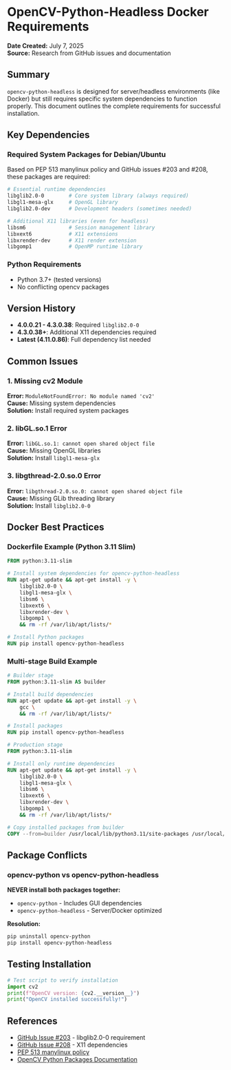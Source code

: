 # OpenCV-Python-Headless Docker Requirements

**Date Created:** July 7, 2025  
**Source:** Research from GitHub issues and documentation  

## Summary

`opencv-python-headless` is designed for server/headless environments (like Docker) but still requires specific system dependencies to function properly. This document outlines the complete requirements for successful installation.

## Key Dependencies

### Required System Packages for Debian/Ubuntu

Based on PEP 513 manylinux policy and GitHub issues #203 and #208, these packages are required:

```bash
# Essential runtime dependencies
libglib2.0-0        # Core system library (always required)
libgl1-mesa-glx     # OpenGL library
libglib2.0-dev      # Development headers (sometimes needed)

# Additional X11 libraries (even for headless)
libsm6              # Session management library
libxext6            # X11 extensions
libxrender-dev      # X11 render extension
libgomp1            # OpenMP runtime library
```

### Python Requirements

- Python 3.7+ (tested versions)
- No conflicting opencv packages

## Version History

- **4.0.0.21 - 4.3.0.38**: Required `libglib2.0-0`
- **4.3.0.38+**: Additional X11 dependencies required
- **Latest (4.11.0.86)**: Full dependency list needed

## Common Issues

### 1. Missing cv2 Module
**Error:** `ModuleNotFoundError: No module named 'cv2'`  
**Cause:** Missing system dependencies  
**Solution:** Install required system packages

### 2. libGL.so.1 Error
**Error:** `libGL.so.1: cannot open shared object file`  
**Cause:** Missing OpenGL libraries  
**Solution:** Install `libgl1-mesa-glx`

### 3. libgthread-2.0.so.0 Error
**Error:** `libgthread-2.0.so.0: cannot open shared object file`  
**Cause:** Missing GLib threading library  
**Solution:** Install `libglib2.0-0`

## Docker Best Practices

### Dockerfile Example (Python 3.11 Slim)

```dockerfile
FROM python:3.11-slim

# Install system dependencies for opencv-python-headless
RUN apt-get update && apt-get install -y \
    libglib2.0-0 \
    libgl1-mesa-glx \
    libsm6 \
    libxext6 \
    libxrender-dev \
    libgomp1 \
    && rm -rf /var/lib/apt/lists/*

# Install Python packages
RUN pip install opencv-python-headless
```

### Multi-stage Build Example

```dockerfile
# Builder stage
FROM python:3.11-slim AS builder

# Install build dependencies
RUN apt-get update && apt-get install -y \
    gcc \
    && rm -rf /var/lib/apt/lists/*

# Install packages
RUN pip install opencv-python-headless

# Production stage
FROM python:3.11-slim

# Install only runtime dependencies
RUN apt-get update && apt-get install -y \
    libglib2.0-0 \
    libgl1-mesa-glx \
    libsm6 \
    libxext6 \
    libxrender-dev \
    libgomp1 \
    && rm -rf /var/lib/apt/lists/*

# Copy installed packages from builder
COPY --from=builder /usr/local/lib/python3.11/site-packages /usr/local/lib/python3.11/site-packages
```

## Package Conflicts

### opencv-python vs opencv-python-headless

**NEVER install both packages together:**
- `opencv-python` - Includes GUI dependencies
- `opencv-python-headless` - Server/Docker optimized

**Resolution:**
```bash
pip uninstall opencv-python
pip install opencv-python-headless
```

## Testing Installation

```python
# Test script to verify installation
import cv2
print(f"OpenCV version: {cv2.__version__}")
print("OpenCV installed successfully!")
```

## References

- [GitHub Issue #203](https://github.com/opencv/opencv-python/issues/203) - libglib2.0-0 requirement
- [GitHub Issue #208](https://github.com/opencv/opencv-python/issues/208) - X11 dependencies
- [PEP 513 manylinux policy](https://www.python.org/dev/peps/pep-0513/)
- [OpenCV Python Packages Documentation](https://pypi.org/project/opencv-python-headless/)